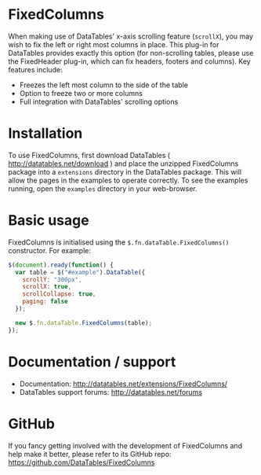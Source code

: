 # FixedColumns

When making use of DataTables' x-axis scrolling feature (`scrollX`), you may wish to fix the left or right most columns in place. This plug-in for DataTables provides exactly this option (for non-scrolling tables, please use the FixedHeader plug-in, which can fix headers, footers and columns). Key features include:

- Freezes the left most column to the side of the table
- Option to freeze two or more columns
- Full integration with DataTables' scrolling options

# Installation

To use FixedColumns, first download DataTables ( http://datatables.net/download ) and place the unzipped FixedColumns package into a `extensions` directory in the DataTables package. This will allow the pages in the examples to operate correctly. To see the examples running, open the `examples` directory in your web-browser.

# Basic usage

FixedColumns is initialised using the `$.fn.dataTable.FixedColumns()` constructor. For example:

```js
$(document).ready(function() {
  var table = $("#example").DataTable({
    scrollY: "300px",
    scrollX: true,
    scrollCollapse: true,
    paging: false
  });

  new $.fn.dataTable.FixedColumns(table);
});
```

# Documentation / support

- Documentation: http://datatables.net/extensions/FixedColumns/
- DataTables support forums: http://datatables.net/forums

# GitHub

If you fancy getting involved with the development of FixedColumns and help make it better, please refer to its GitHub repo: https://github.com/DataTables/FixedColumns

